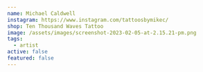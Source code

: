```yaml
---
name: Michael Caldwell
instagram: https://www.instagram.com/tattoosbymikec/
shop: Ten Thousand Waves Tattoo
image: /assets/images/screenshot-2023-02-05-at-2.15.21-pm.png
tags:
  - artist
active: false
featured: false
---
```

